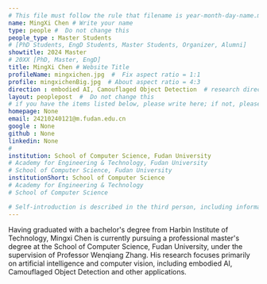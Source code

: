 ```yaml
---
# This file must follow the rule that filename is year-month-day-name.md .
name: MingXi Chen # Write your name
type: people #  Do not change this
people_type : Master Students
# [PhD Students, EngD Students, Master Students, Organizer, Alumni]
showtitle: 2024 Master
# 20XX [PhD, Master, EngD]
title: MingXi Chen # Website Title
profileName: mingxichen.jpg  #  Fix aspect ratio = 1:1
profile: mingxichenBig.jpg  # About aspect ratio = 4:3
direction : embodied AI, Camouflaged Object Detection  # research direction
layout: peoplepost  #  Do not change this
# if you have the items listed below, please write here; if not, please write None.
homepage: None
email: 24210240121@m.fudan.edu.cn
google : None
github : None
linkedin: None
# 
institution: School of Computer Science, Fudan University
# Academy for Engineering & Technology, Fudan University
# School of Computer Science, Fudan University
institutionShort: School of Computer Science
# Academy for Engineering & Technology
# School of Computer Science

# Self-introduction is described in the third person, including information such as educational experience(B/M/P), graduation career development 
---
```


Having graduated with a bachelor's degree from Harbin Institute of Technology, Mingxi Chen is currently pursuing a professional master's degree at the School of Computer Science, Fudan University, under the supervision of Professor Wenqiang Zhang. His research focuses primarily on artificial intelligence and computer vision, including embodied AI, Camouflaged Object Detection and other applications.



 

